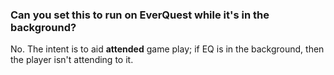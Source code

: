 ### Can you set this to run on EverQuest while it's in the background?
No. The intent is to aid __attended__ game play; if EQ is in the background, then the player isn't attending to it. 


